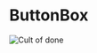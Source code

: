 # ButtonBox


![Cult of done](https://miro.medium.com/v2/resize:fit:720/format:webp/1*KOVbr0RTE7l60rft2dyclg.png)
